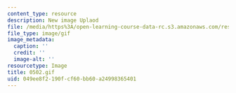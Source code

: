```yaml
---
content_type: resource
description: New image Uplaod
file: /media/https%3A/open-learning-course-data-rc.s3.amazonaws.com/res-21g-01-kana-spring-2010/049ee8f2190fcf60bb60a24998365401_0502.gif
file_type: image/gif
image_metadata:
  caption: ''
  credit: ''
  image-alt: ''
resourcetype: Image
title: 0502.gif
uid: 049ee8f2-190f-cf60-bb60-a24998365401
---
```

